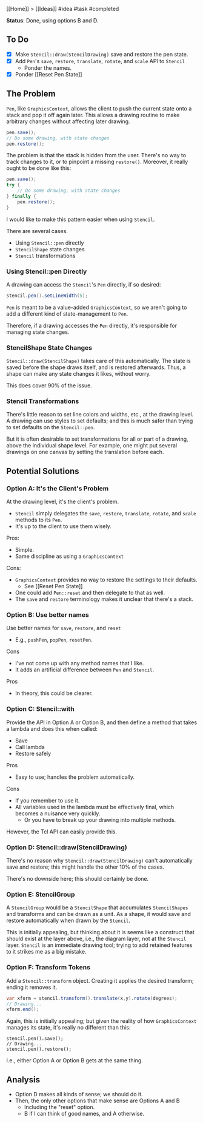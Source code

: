 [[Home]] > [[Ideas]] #idea #task #completed

**Status**: Done, using options B and D.

## To Do

- [x] Make `Stencil::draw(StencilDrawing)` save and restore the pen state.
- [x] Add `Pen`'s `save`, `restore`, `translate`, `rotate`, and `scale` API to `Stencil`
    - Ponder the names.
- [x] Ponder [[Reset Pen State]]

## The Problem

`Pen`, like `GraphicsContext`, allows the client to push the current state onto a stack and pop it off again later.  This allows a drawing routine to make arbitrary changes without affecting later drawing.

```java
pen.save();
// Do some drawing, with state changes
pen.restore();
```

The problem is that the stack is hidden from the user.  There's no way to track changes to it, or to pinpoint a missing `restore()`.  Moreover, it really ought to be done like this:

```java
pen.save();
try {
    // Do some drawing, with state changes
} finally {
    pen.restore();
}
```

I would like to make this pattern easier when using `Stencil`.

There are several cases.

- Using `Stencil::pen` directly
- `StencilShape` state changes
- `Stencil` transformations

### Using Stencil::pen Directly

A drawing can access the `Stencil`'s `Pen` directly, if so desired:

```java
stencil.pen().setLineWidth(5);
```

`Pen` is meant to be a value-added `GraphicsContext`, so we aren't going to add a different kind of state-management to `Pen`.  

Therefore, if a drawing accesses the `Pen` directly, it's responsible for managing state changes.

### StencilShape State Changes

`Stencil::draw(StencilShape)` takes care of this automatically.  The state is saved before the shape draws itself, and is restored afterwards.  Thus, a shape can make any state changes it likes, without worry.

This does cover 90% of the issue.

### Stencil Transformations

There's little reason to set line colors and widths, etc., at the drawing level.  A drawing can use styles to set defaults; and this is much safer than trying to set defaults on the `Stencil::pen`.

But it is often desirable to set transformations for all or part of a drawing, above the individual shape level.  For example, one might put several drawings on one canvas by setting the translation before each.

## Potential Solutions

### Option A: It's the Client's Problem

At the drawing level, it's the client's problem.

- `Stencil` simply delegates the `save`, `restore`, `translate`, `rotate`, and `scale` methods to its `Pen`.
- It's up to the client to use them wisely.

Pros:

- Simple.
- Same discipline as using a `GraphicsContext`

Cons:

- `GraphicsContext` provides no way to restore the settings to their defaults.
    - See [[Reset Pen State]]
- One could add `Pen::reset` and then delegate to that as well.
- The `save` and `restore` terminology makes it unclear that there's a stack.

### Option B: Use better names

Use better names for `save`, `restore`, and `reset`

- E.g., `pushPen`, `popPen`, `resetPen`.

Cons

- I've not come up with any method names that I like.
- It adds an artificial difference between `Pen` and `Stencil`.

Pros

- In theory, this could be clearer.

### Option C: Stencil::with

Provide the API in Option A or Option B, and then define a method that takes a lambda and does this when called:

- Save
- Call lambda
- Restore safely

Pros

- Easy to use; handles the problem automatically.

Cons

- If you remember to use it.
- All variables used in the lambda must be effectively final, which becomes a nuisance very quickly.
    - Or you have to break up your drawing into multiple methods.

However, the Tcl API can easily provide this.

### Option D: Stencil::draw(StencilDrawing)

There's no reason why `Stencil::draw(StencilDrawing)` can't automatically save and restore; this might handle the other 10% of the cases.

There's no downside here; this should certainly be done.

### Option E: StencilGroup

A `StencilGroup` would be a `StencilShape` that accumulates `StencilShapes` and transforms and can be drawn as a unit.  As a shape, it would save and restore automatically when drawn by the `Stencil`.

This is initially appealing, but thinking about it is seems like a construct that should exist at the layer above, i.e., the diagram layer, not at the `Stencil` layer.  `Stencil` is an immediate drawing tool; trying to add retained features to it strikes me as a big mistake.

### Option F: Transform Tokens

Add a `Stencil::transform` object.  Creating it applies the desired transform; ending it removes it.

```java
var xform = stencil.transform().translate(x,y).rotate(degrees);
// Drawing...
xform.end();
```

Again, this is initially appealing; but given the reality of how `GraphicsContext` manages its state, it's really no different than this:

```
stencil.pen().save();
// Drawing...
stencil.pen().restore();
```

I.e., either Option A or Option B gets at the same thing.

## Analysis

- Option D makes all kinds of sense; we should do it.
- Then, the only other options that make sense are Options A and B
    - Including the  "reset" option.
    - B if I can think of good names, and A otherwise.
